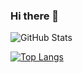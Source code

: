 ### Hi there 👋

<!--
**afif4real/afif4real** is a ✨ _special_ ✨ repository because its `README.md` (this file) appears on your GitHub profile.

Here are some ideas to get you started:

- 🔭 I’m currently working on ...
- 🌱 I’m currently learning ...
- 👯 I’m looking to collaborate on ...
- 🤔 I’m looking for help with ...
- 💬 Ask me about ...
- 📫 How to reach me: ...
- 😄 Pronouns: ...
- ⚡ Fun fact: ...
-->

![GitHub Stats](https://github-readme-stats.vercel.app/api?username=afif4real&theme=aura)


[![Top Langs](https://github-readme-stats.vercel.app/api/top-langs/?username=afif4real&langs_count=10&theme=aura)](https://github.com/afif4real/github-readme-stats)
